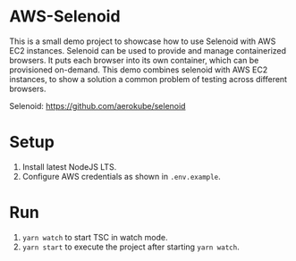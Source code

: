 # AWS-Selenoid

This is a small demo project to showcase how to use Selenoid with AWS EC2 instances.
Selenoid can be used to provide and manage containerized browsers. It puts each browser into its own container, which can be provisioned on-demand.
This demo combines selenoid with AWS EC2 instances, to show a solution a common problem of testing across different browsers.

Selenoid: https://github.com/aerokube/selenoid

# Setup

1. Install latest NodeJS LTS.
2. Configure AWS credentials as shown in `.env.example`.

# Run

1. `yarn watch` to start TSC in watch mode.
2. `yarn start` to execute the project after starting `yarn watch`.
